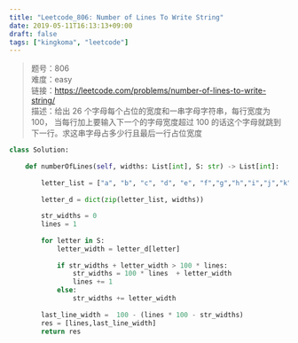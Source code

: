 ```yaml
---
title: "Leetcode_806: Number of Lines To Write String"
date: 2019-05-11T16:13:13+09:00
draft: false
tags: ["kingkoma", "leetcode"]
---
```


> 题号：806 <br>
> 难度：easy <br>
> 链接：https://leetcode.com/problems/number-of-lines-to-write-string/ <br>
> 描述：给出 26 个字母每个占位的宽度和一串字母字符串，每行宽度为 100， 当每行加上要输入下一个的字母宽度超过 100 的话这个字母就跳到下一行。求这串字母占多少行且最后一行占位宽度 <br>


``` python
class Solution:
    
    def numberOfLines(self, widths: List[int], S: str) -> List[int]:
        
        letter_list = ["a", "b", "c", "d", "e", "f","g","h","i","j","k","l","m","n","o","p","q","r","s","t","u","v","w","x","y","z"]
        
        letter_d = dict(zip(letter_list, widths))
        
        str_widths = 0
        lines = 1
        
        for letter in S:
            letter_width = letter_d[letter]
            
            if str_widths + letter_width > 100 * lines:
                str_widths = 100 * lines  + letter_width
                lines += 1
            else:
                str_widths += letter_width
            
        last_line_width =  100 - (lines * 100 - str_widths)
        res = [lines,last_line_width]
        return res
            
```

